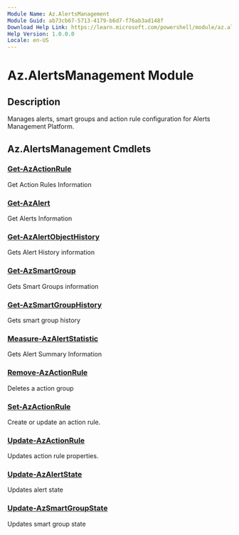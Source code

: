 ```yaml
---
Module Name: Az.AlertsManagement
Module Guid: ab73cb67-5713-4179-b6d7-f76ab3ad148f
Download Help Link: https://learn.microsoft.com/powershell/module/az.alertsmanagement
Help Version: 1.0.0.0
Locale: en-US
---
```


# Az.AlertsManagement Module
## Description
Manages alerts, smart groups and action rule configuration for Alerts Management Platform.

## Az.AlertsManagement Cmdlets
### [Get-AzActionRule](Get-AzActionRule.md)
Get Action Rules Information

### [Get-AzAlert](Get-AzAlert.md)
Get Alerts Information

### [Get-AzAlertObjectHistory](Get-AzAlertObjectHistory.md)
Gets Alert History information

### [Get-AzSmartGroup](Get-AzSmartGroup.md)
Gets Smart Groups information

### [Get-AzSmartGroupHistory](Get-AzSmartGroupHistory.md)
Gets smart group history

### [Measure-AzAlertStatistic](Measure-AzAlertStatistic.md)
Gets Alert Summary Information

### [Remove-AzActionRule](Remove-AzActionRule.md)
Deletes a action group

### [Set-AzActionRule](Set-AzActionRule.md)
Create or update an action rule.

### [Update-AzActionRule](Update-AzActionRule.md)
Updates action rule properties.

### [Update-AzAlertState](Update-AzAlertState.md)
Updates alert state

### [Update-AzSmartGroupState](Update-AzSmartGroupState.md)
Updates smart group state

